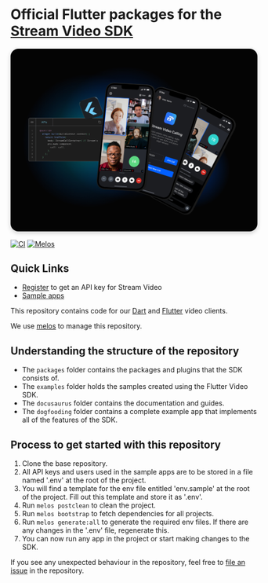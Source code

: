 # Official Flutter packages for the [Stream Video SDK](https://getstream.io/video/sdk/flutter/)

<img src=".readme-assets/Github-Graphic-Flutter.jpg" alt="Stream Video for Flutter Header image" style="box-shadow: 0 3px 10px rgb(0 0 0 / 0.2); border-radius: 1rem" />

[![CI](https://github.com/GetStream/stream-video-flutter/actions/workflows/stream_video_flutter_workflow.yml/badge.svg?branch=main)](https://github.com/GetStream/stream-video-flutter/actions/workflows/stream_video_flutter_workflow.yml)
[![Melos](https://img.shields.io/badge/maintained%20with-melos-f700ff.svg?style=flat-square)](https://github.com/invertase/melos)

## Quick Links

- [Register](https://getstream.io/video/) to get an API key for Stream Video
- [Sample apps](https://github.com/GetStream/flutter-video-samples)

This repository contains code for our [Dart](https://dart.dev/) and [Flutter](https://flutter.dev/) video clients.

We use [melos](https://melos.invertase.dev) to manage this repository.

## Understanding the structure of the repository

* The `packages` folder contains the packages and plugins that the SDK consists of.
* The `examples` folder holds the samples created using the Flutter Video SDK.
* The `docusaurus` folder contains the documentation and guides.
* The `dogfooding` folder contains a complete example app that implements all of the features of the SDK.

## Process to get started with this repository

1. Clone the base repository.
2. All API keys and users used in the sample apps are to be stored in a file named '.env' at the root of the project. 
3. You will find a template for the env file entitled 'env.sample' at the root of the project. Fill out this template and store it as '.env'.
4. Run `melos postclean` to clean the project.
5. Run `melos bootstrap` to fetch dependencies for all projects.
6. Run `melos generate:all` to generate the required env files. If there are any changes in the '.env' file, regenerate this.
7. You can now run any app in the project or start making changes to the SDK.

If you see any unexpected behaviour in the repository, feel free to [file an issue](https://github.com/GetStream/stream-video-flutter/issues/new) in the repository.

